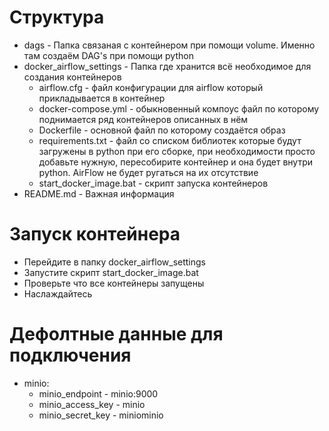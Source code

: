 # Структура

+ dags - Папка связаная с контейнером при помощи volume. Именно там создаём DAG's при помощи python
+ docker_airflow_settings - Папка где хранится всё необходимое для создания контейнеров
    + airflow.cfg - файл конфигурации для airflow который прикладывается в контейнер
    + docker-compose.yml - обыкновенный компоус файл по которому поднимается ряд контейнеров описанных в нём
    + Dockerfile - основной файл по которому создаётся образ
    + requirements.txt - файл со списком библиотек которые будут загружены в python при его сборке, при необходимости
      просто добавьте нужную, пересобирите контейнер и она будет внутри python. AirFlow не будет ругаться на их
      отсутствие
    + start_docker_image.bat - скрипт запуска контейнеров
+ README.md - Важная информация
# Запуск контейнера

* Перейдите в папку docker_airflow_settings
* Запустите скрипт start_docker_image.bat
* Проверьте что все контейнеры запущены
* Наслаждайтесь

# Дефолтные данные для подключения 
+ minio:
   + minio_endpoint - minio:9000
   + minio_access_key - minio
   + minio_secret_key - miniominio